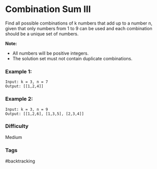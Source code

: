 # Combination Sum III

Find all possible combinations of k numbers that add up to a number n, given that only numbers from 1 to 9 can be used and each combination should be a unique set of numbers.

**Note:**

- All numbers will be positive integers.
- The solution set must not contain duplicate combinations.

### Example 1:

```
Input: k = 3, n = 7
Output: [[1,2,4]]
```

### Example 2:

```
Input: k = 3, n = 9
Output: [[1,2,6], [1,3,5], [2,3,4]]
```

### Difficulty

Medium

### Tags

#backtracking
